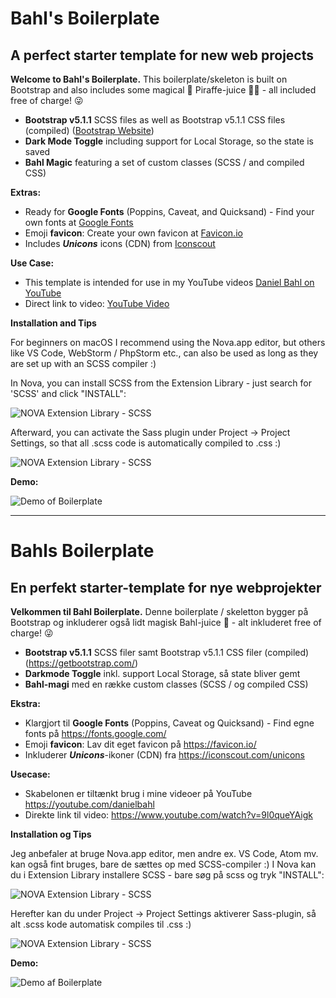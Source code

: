 # Bahl's Boilerplate
## A perfect starter template for new web projects

**Welcome to Bahl's Boilerplate.**
This boilerplate/skeleton is built on Bootstrap and also includes some magical 🦄️ Piraffe-juice 🐧🦒 - all included free of charge! 😜️

* **Bootstrap v5.1.1** SCSS files as well as Bootstrap v5.1.1 CSS files (compiled) ([Bootstrap Website](https://getbootstrap.com/))
* **Dark Mode Toggle** including support for Local Storage, so the state is saved
* **Bahl Magic** featuring a set of custom classes (SCSS / and compiled CSS)

**Extras:**
* Ready for **Google Fonts** (Poppins, Caveat, and Quicksand) - Find your own fonts at [Google Fonts](https://fonts.google.com/)
* Emoji **favicon**: Create your own favicon at [Favicon.io](https://favicon.io/)
* Includes **_Unicons_** icons (CDN) from [Iconscout](https://iconscout.com/unicons)

**Use Case:**
* This template is intended for use in my YouTube videos [Daniel Bahl on YouTube](https://youtube.com/danielbahl)
* Direct link to video: [YouTube Video](https://www.youtube.com/watch?v=9l0queYAigk)

**Installation and Tips**

For beginners on macOS I recommend using the Nova.app editor, but others like VS Code, WebStorm / PhpStorm etc., can also be used as long as they are set up with an SCSS compiler :)

In Nova, you can install SCSS from the Extension Library - just search for 'SCSS' and click "INSTALL":

![NOVA Extension Library - SCSS](https://servicepoint.blob.core.windows.net/servicepoint-files/CleanShot-2021-09-21-at-08.32.38.png)

Afterward, you can activate the Sass plugin under Project -> Project Settings, so that all .scss code is automatically compiled to .css :)

![NOVA Extension Library - SCSS](https://servicepoint.blob.core.windows.net/servicepoint-files/CleanShot-2021-09-21-at-08.35.17.png)

**Demo:**

![Demo of Boilerplate](https://servicepoint.blob.core.windows.net/servicepoint-files/CleanShot-2021-09-21-at-08.22.32.gif)

---


# Bahls Boilerplate
## En perfekt starter-template for nye webprojekter 

**Velkommen til Bahl Boilerplate.**
Denne boilerplate / skeletton bygger på Bootstrap og inkluderer også lidt magisk Bahl-juice 🦄️ - alt inkluderet free of charge! 😜️ 

 * **Bootstrap v5.1.1** SCSS filer samt Bootstrap v5.1.1 CSS filer (compiled) (https://getbootstrap.com/)
 * **Darkmode Toggle** inkl. support Local Storage, så state bliver gemt
 * **Bahl-magi** med en række custom classes (SCSS / og compiled CSS)

**Ekstra:**
 * Klargjort til **Google Fonts** (Poppins, Caveat og Quicksand) - Find egne fonts på https://fonts.google.com/
 * Emoji **favicon**: Lav dit eget favicon på https://favicon.io/
 * Inkluderer **_Unicons_**-ikoner (CDN) fra https://iconscout.com/unicons

**Usecase:**
 * Skabelonen er tiltænkt brug i mine videoer på YouTube https://youtube.com/danielbahl
 * Direkte link til video: https://www.youtube.com/watch?v=9l0queYAigk

**Installation og Tips**

Jeg anbefaler at bruge Nova.app editor, men andre ex. VS Code, Atom mv. kan også fint bruges, bare de sættes op med SCSS-compiler :)
I Nova kan du i Extension Library installere SCSS - bare søg på scss og tryk "INSTALL":

![NOVA Extension Library - SCSS](https://servicepoint.blob.core.windows.net/servicepoint-files/CleanShot-2021-09-21-at-08.32.38.png)

Herefter kan du under Project -> Project Settings aktiverer Sass-plugin, så alt .scss kode automatisk compiles til .css :)

![NOVA Extension Library - SCSS](https://servicepoint.blob.core.windows.net/servicepoint-files/CleanShot-2021-09-21-at-08.35.17.png)


**Demo:**

![Demo af Boilerplate](https://servicepoint.blob.core.windows.net/servicepoint-files/CleanShot-2021-09-21-at-08.22.32.gif)
